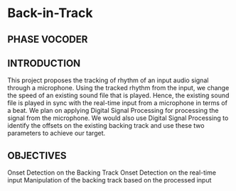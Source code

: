 # Back-in-Track
## PHASE VOCODER

## INTRODUCTION
This project proposes the tracking of rhythm of an input audio signal through a microphone. Using the tracked rhythm from the input, we change the speed of an existing sound file that is played. Hence, the existing sound file is played in sync with the real-time input from a microphone in terms of a beat.
We plan on applying Digital Signal Processing for processing the signal from the microphone. We would also use Digital Signal Processing to identify the offsets on the existing backing track and use these two parameters to achieve our target.

## OBJECTIVES
Onset Detection on the Backing Track
Onset Detection on the real-time input
Manipulation of the backing track based on the processed input
